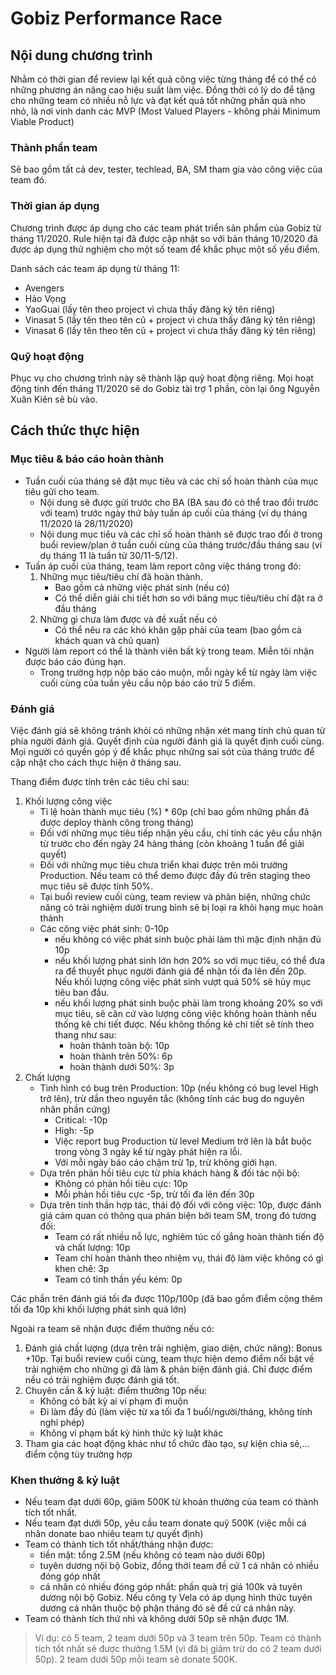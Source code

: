 # Gobiz Performance Race

## Nội dung chương trình

Nhằm có thời gian để review lại kết quả công việc từng tháng để có thể có những phương án nâng cao hiệu suất làm việc.
Đồng thời có lý do để tặng cho những team có nhiều nỗ lực và đạt kết quả tốt những phần quà nho nhỏ, là nơi vinh danh các MVP (Most Valued Players - không phải Minimum Viable Product) 

### Thành phần team

Sẽ bao gồm tất cả dev, tester, techlead, BA, SM tham gia vào công việc của team đó.

### Thời gian áp dụng

Chương trình được áp dụng cho các team phát triển sản phẩm của Gobiz từ tháng 11/2020. Rule hiện tại đã được cập nhật so với bản tháng 10/2020 đã được áp dụng thử nghiệm cho một số team để khắc phục một số yếu điểm.

Danh sách các team áp dụng từ tháng 11:
- Avengers
- Hảo Vọng
- YaoGuai (lấy tên theo project vì chưa thấy đăng ký tên riêng)
- Vinasat 5 (lấy tên theo tên cũ + project vì chưa thấy đăng ký tên riêng)
- Vinasat 6 (lấy tên theo tên cũ + project vì chưa thấy đăng ký tên riêng)

### Quỹ hoạt động

Phục vụ cho chương trình này sẽ thành lập quỹ hoạt động riêng. Mọi hoạt động tính đến tháng 11/2020 sẽ do Gobiz tài trợ 1 phần, còn lại ông Nguyễn Xuân Kiên sẽ bù vào.

## Cách thức thực hiện

### Mục tiêu & báo cáo hoàn thành
- Tuần cuối của tháng sẽ đặt mục tiêu và các chỉ số hoàn thành của mục tiêu gửi cho team.
    * Nội dung sẽ được gửi trước cho BA (BA sau đó có thể trao đổi trước với team) trước ngày thứ bảy tuần áp cuối của tháng (ví dụ tháng 11/2020 là 28/11/2020)
    * Nội dung mục tiêu và các chỉ số hoàn thành sẽ được trao đổi ở trong buổi review/plan ở tuần cuối cùng của tháng trước/đầu tháng sau (ví dụ tháng 11 là tuần từ 30/11-5/12).
- Tuần áp cuối của tháng, team làm report công việc tháng trong đó:    
    1. Những mục tiêu/tiêu chí đã hoàn thành. 
        * Bao gồm cả những việc phát sinh (nếu có)
        * Có thể diễn giải chi tiết hơn so với bảng mục tiêu/tiêu chí đặt ra ở đầu tháng        
    2. Những gì chưa làm được và đề xuất nếu có
        * Có thể nêu ra các khó khăn gặp phải của team (bao gồm cả khách quan và chủ quan)
- Người làm report có thể là thành viên bất kỳ trong team. Miễn tôi nhận được báo cáo đúng hạn.
    * Trong trường hợp nộp báo cáo muộn, mỗi ngày kể từ ngày làm việc cuối cùng của tuần yêu cầu nộp báo cáo trừ 5 điểm.

### Đánh giá
Việc đánh giá sẽ không tránh khỏi có những nhận xét mang tính chủ quan từ phía người đánh giá. Quyết định của người đánh giá là quyết định cuối cùng.
Mọi người có quyền góp ý để khắc phục những sai sót của tháng trước để cập nhật cho cách thực hiện ở tháng sau.

Thang điểm được tính trên các tiêu chí sau:

1. Khối lượng công việc
    - Tỉ lệ hoàn thành mục tiêu (%) * 60p (chỉ bao gồm những phần đã được deploy thành công trong tháng)
    - Đối với những mục tiêu tiếp nhận yêu cầu, chỉ tính các yêu cầu nhận từ trước cho đến ngày 24 hàng tháng (còn khoảng 1 tuần để giải quyết)
    - Đối với những mục tiêu chưa triển khai được trên môi trường Production. Nếu team có thể demo được đầy đủ trên staging theo mục tiêu sẽ được tính 50%.
    - Tại buổi review cuối cùng, team review và phản biện, những chức năng có trải nghiệm dưới trung bình sẽ bị loại ra khỏi hạng mục hoàn thành
    - Các công việc phát sinh: 0-10p
        * nếu không có việc phát sinh buộc phải làm thì mặc định nhận đủ 10p
        * nếu khối lượng phát sinh lớn hơn 20% so với mục tiêu, có thể đưa ra để thuyết phục người đánh giá để nhận tối đa lên đến 20p. Nếu khối lượng công việc phát sinh vượt quá 50% sẽ hủy mục tiêu ban đầu.
        * nếu khối lượng phát sinh buộc phải làm trong khoảng 20% so với mục tiêu, sẽ căn cứ vào lượng công việc không hoàn thành nếu thống kê chi tiết được. Nếu không thống kê chi tiết sẽ tính theo thang như sau:
            - hoàn thành toàn bộ: 10p
            - hoàn thành trên 50%: 6p
            - hoàn thành dưới 50%: 3p
2. Chất lượng    
    * Tình hình có bug trên Production: 10p (nếu không có bug level High trở lên), trừ dần theo nguyên tắc (không tính các bug do nguyên nhân phần cứng)
        - Critical: -10p
        - High: -5p
        - Việc report bug Production từ level Medium trở lên là bắt buộc trong vòng 3 ngày kể từ ngày phát hiện ra lỗi.
        - Với mỗi ngày báo cáo chậm trừ 1p, trừ không giới hạn.        
    * Dựa trên phản hồi tiêu cực từ phía khách hàng & đối tác nội bộ:
        - Không có phản hồi tiêu cực: 10p
        - Mỗi phản hồi tiêu cực -5p, trừ tối đa lên đến 30p
    * Dựa trên tinh thần hợp tác, thái độ đối với công việc: 10p, được đánh giá cảm quan có thông qua phản biện bởi team SM, trong đó tương đối:
        - Team có rất nhiều nỗ lực, nghiêm túc cố gắng hoàn thành tiến độ và chất lượng: 10p
        - Team chỉ hoàn thành theo nhiệm vụ, thái độ làm việc không có gì khen chê: 3p
        - Team có tinh thần yếu kém: 0p
    
Các phần trên đánh giá tối đa được 110p/100p (đã bao gồm điểm cộng thêm tối đa 10p khi khối lượng phát sinh quá lớn)        

Ngoài ra team sẽ nhận được điểm thưởng nếu có:

1. Đánh giá chất lượng (dựa trên trải nghiệm, giao diện, chức năng): Bonus +10p. Tại buổi review cuối cùng, team thực hiện demo điểm nổi bật về trải nghiệm cho những gì đã làm & phản biện đánh giá. Chỉ được điểm nếu có trải nghiệm được đánh giá tốt.
2. Chuyên cần & kỷ luật: điểm thưởng 10p nếu:
    - Không có bất kỳ ai vi phạm đi muộn
    - Đi làm đầy đủ (làm việc từ xa tối đa 1 buổi/người/tháng, không tính nghỉ phép)
    - Không vi phạm bất kỳ hình thức kỷ luật khác
3. Tham gia các hoạt động khác như tổ chức đào tạo, sự kiện chia sẻ,... điểm cộng tùy trường hợp

### Khen thưởng & kỷ luật
- Nếu team đạt dưới 60p, giảm 500K từ khoản thưởng của team có thành tích tốt nhất.
- Nếu team đạt dưới 50p, yêu cầu team donate quỹ 500K (việc mỗi cá nhân donate bao nhiêu team tự quyết định) 
- Team có thành tích tốt nhất/tháng nhận được:
    * tiền mặt: tổng 2.5M (nếu không có team nào dưới 60p)
    * tuyên dương nội bộ Gobiz, đồng thời team đề cử 1 cá nhân có nhiều đóng góp nhất
    * cá nhân có nhiều đóng góp nhất: phần quà trị giá 100k và tuyên dương nội bộ Gobiz. Nếu công ty Vela có áp dụng hình thức tuyên dương cá nhân thuộc bộ phận tháng đó sẽ đề cử cá nhân này.
- Team có thành tích thứ nhì và không dưới 50p sẽ nhận được 1M.
    
> Ví dụ: có 5 team, 2 team dưới 50p và 3 team trên 50p. Team có thành tích tốt nhất sẽ được thưởng 1.5M (vì đã bị giảm trừ do có 2 team dưới 50p).
> 2 team dưới 50p mỗi team sẽ donate 500K.